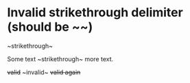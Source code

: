 # Invalid strikethrough delimiter (should be ~~)

~strikethrough~

Some text ~strikethrough~ more text.

~~valid~~ ~invalid~ ~~valid again~~
